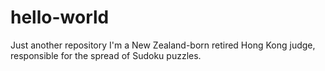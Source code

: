 # hello-world
Just another repository
I'm a New Zealand-born retired Hong Kong judge, responsible for the spread of Sudoku puzzles.

